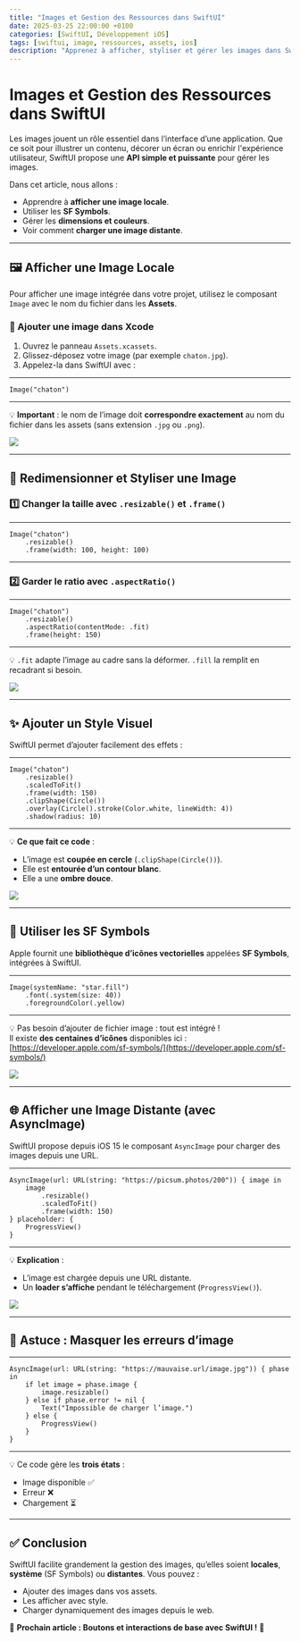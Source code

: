 ```yaml
---
title: "Images et Gestion des Ressources dans SwiftUI"
date: 2025-03-25 22:00:00 +0100
categories: [SwiftUI, Développement iOS]
tags: [swiftui, image, ressources, assets, ios]
description: "Apprenez à afficher, styliser et gérer les images dans SwiftUI, qu’elles soient locales ou distantes."
---
```


# Images et Gestion des Ressources dans SwiftUI

Les images jouent un rôle essentiel dans l’interface d’une application. Que ce soit pour illustrer un contenu, décorer un écran ou enrichir l'expérience utilisateur, SwiftUI propose une **API simple et puissante** pour gérer les images.

Dans cet article, nous allons :
- Apprendre à **afficher une image locale**.
- Utiliser les **SF Symbols**.
- Gérer les **dimensions et couleurs**.
- Voir comment **charger une image distante**.

---

## 🖼 Afficher une Image Locale  

Pour afficher une image intégrée dans votre projet, utilisez le composant `Image` avec le nom du fichier dans les **Assets**.

### 📁 Ajouter une image dans Xcode

1. Ouvrez le panneau `Assets.xcassets`.
2. Glissez-déposez votre image (par exemple `chaton.jpg`).
3. Appelez-la dans SwiftUI avec :

---
```
Image("chaton")
```
---

💡 **Important** : le nom de l’image doit **correspondre exactement** au nom du fichier dans les assets (sans extension `.jpg` ou `.png`).

![](../assets/images/2025-03-25-Images-et-Gestion-des-Ressources-dans-SwiftUI/chaton.gif)

---

## 🎨 Redimensionner et Styliser une Image

### 1️⃣ **Changer la taille avec `.resizable()` et `.frame()`**

---
```
Image("chaton")
    .resizable()
    .frame(width: 100, height: 100)
```
---

### 2️⃣ **Garder le ratio avec `.aspectRatio()`**

---
```
Image("chaton")
    .resizable()
    .aspectRatio(contentMode: .fit)
    .frame(height: 150)
```
---

💡 `.fit` adapte l’image au cadre sans la déformer. `.fill` la remplit en recadrant si besoin.

![](../assets/images/2025-03-25-Images-et-Gestion-des-Ressources-dans-SwiftUI/chatonexampledifferentetaille.png)

---

## ✨ Ajouter un Style Visuel

SwiftUI permet d’ajouter facilement des effets :

---
```
Image("chaton")
    .resizable()
    .scaledToFit()
    .frame(width: 150)
    .clipShape(Circle())
    .overlay(Circle().stroke(Color.white, lineWidth: 4))
    .shadow(radius: 10)
```
---

💡 **Ce que fait ce code** :
- L’image est **coupée en cercle** (`.clipShape(Circle())`).
- Elle est **entourée d’un contour blanc**.
- Elle a une **ombre douce**.

![](../assets/images/2025-03-25-Images-et-Gestion-des-Ressources-dans-SwiftUI/chatonradius.png)

---

## 🔣 Utiliser les SF Symbols

Apple fournit une **bibliothèque d’icônes vectorielles** appelées **SF Symbols**, intégrées à SwiftUI.

---
```
Image(systemName: "star.fill")
    .font(.system(size: 40))
    .foregroundColor(.yellow)
```
---

💡 Pas besoin d’ajouter de fichier image : tout est intégré !  
Il existe **des centaines d’icônes** disponibles ici : [https://developer.apple.com/sf-symbols/](https://developer.apple.com/sf-symbols/)

![](../assets/images/2025-03-25-Images-et-Gestion-des-Ressources-dans-SwiftUI/starfill.png)

---

## 🌐 Afficher une Image Distante (avec AsyncImage)

SwiftUI propose depuis iOS 15 le composant `AsyncImage` pour charger des images depuis une URL.

---
```
AsyncImage(url: URL(string: "https://picsum.photos/200")) { image in
    image
        .resizable()
        .scaledToFit()
        .frame(width: 150)
} placeholder: {
    ProgressView()
}
```
---

💡 **Explication** :
- L’image est chargée depuis une URL distante.
- Un **loader s’affiche** pendant le téléchargement (`ProgressView()`).

![](../assets/images/2025-03-25-Images-et-Gestion-des-Ressources-dans-SwiftUI/progressviewpuisimage.gif)

---

## 🧼 Astuce : Masquer les erreurs d’image

---
```
AsyncImage(url: URL(string: "https://mauvaise.url/image.jpg")) { phase in
    if let image = phase.image {
        image.resizable()
    } else if phase.error != nil {
        Text("Impossible de charger l’image.")
    } else {
        ProgressView()
    }
}
```
---

💡 Ce code gère les **trois états** :
- Image disponible ✅
- Erreur ❌
- Chargement ⏳

---

## ✅ Conclusion

SwiftUI facilite grandement la gestion des images, qu’elles soient **locales**, **système** (SF Symbols) ou **distantes**. Vous pouvez :
- Ajouter des images dans vos assets.
- Les afficher avec style.
- Charger dynamiquement des images depuis le web.

📌 **Prochain article : Boutons et interactions de base avec SwiftUI !** 🎯
